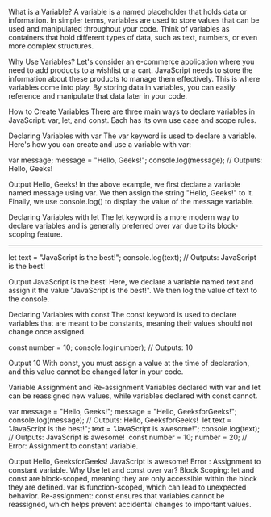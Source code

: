 What is a Variable?
A variable is a named placeholder that holds data or information. In simpler terms, variables are used to store values that can be used and manipulated throughout your code. Think of variables as containers that hold different types of data, such as text, numbers, or even more complex structures.

Why Use Variables?
Let's consider an e-commerce application where you need to add products to a wishlist or a cart. JavaScript needs to store the information about these products to manage them effectively. This is where variables come into play. By storing data in variables, you can easily reference and manipulate that data later in your code.

How to Create Variables
There are three main ways to declare variables in JavaScript: var, let, and const. Each has its own use case and scope rules.



Declaring Variables with var
The var keyword is used to declare a variable. Here's how you can create and use a variable with var:




var message;
message = "Hello, Geeks!";
console.log(message); // Outputs: Hello, Geeks!

Output
Hello, Geeks!
In the above example, we first declare a variable named message using var. We then assign the string "Hello, Geeks!" to it. Finally, we use console.log() to display the value of the message variable.

Declaring Variables with let
The let keyword is a more modern way to declare variables and is generally preferred over var due to its block-scoping feature.


-------------------------------------------------------------------------------------

let text = "JavaScript is the best!";
console.log(text); // Outputs: JavaScript is the best!

Output
JavaScript is the best!
Here, we declare a variable named text and assign it the value "JavaScript is the best!". We then log the value of text to the console.

Declaring Variables with const
The const keyword is used to declare variables that are meant to be constants, meaning their values should not change once assigned.




const number = 10;
console.log(number); // Outputs: 10

Output
10
With const, you must assign a value at the time of declaration, and this value cannot be changed later in your code.

Variable Assignment and Re-assignment
Variables declared with var and let can be reassigned new values, while variables declared with const cannot.




var message = "Hello, Geeks!";
message = "Hello, GeeksforGeeks!";
console.log(message); // Outputs: Hello, GeeksforGeeks!
​
let text = "JavaScript is the best!";
text = "JavaScript is awesome!";
console.log(text); // Outputs: JavaScript is awesome!
​
const number = 10;
number = 20; // Error: Assignment to constant variable.

Output
Hello, GeeksforGeeks!
JavaScript is awesome!
Error : Assignment to constant variable.
Why Use let and const over var?
Block Scoping: let and const are block-scoped, meaning they are only accessible within the block they are defined. var is function-scoped, which can lead to unexpected behavior.
Re-assignment: const ensures that variables cannot be reassigned, which helps prevent accidental changes to important values.
